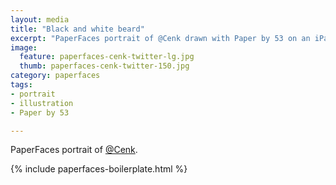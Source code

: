 ```yaml
---
layout: media
title: "Black and white beard"
excerpt: "PaperFaces portrait of @Cenk drawn with Paper by 53 on an iPad."
image: 
  feature: paperfaces-cenk-twitter-lg.jpg
  thumb: paperfaces-cenk-twitter-150.jpg
category: paperfaces
tags: 
- portrait
- illustration
- Paper by 53

---
```


PaperFaces portrait of [@Cenk](http://twitter.com/Cenk).

{% include paperfaces-boilerplate.html %}